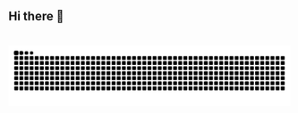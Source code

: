 ## Hi there 👋
#








![snake gif](https://github.com/xSilkRoadx/xSilkRoadx/blob/output/github-snake-dark.svg)
